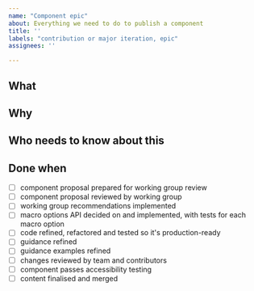 ```yaml
---
name: "Component epic"
about: Everything we need to do to publish a component
title: ''
labels: "contribution or major iteration, epic"
assignees: ''

---
```


## What
<!-- Add name of component, plus any relevant links (for example, community backlog issues and comments, pull requests for the component and its guidance) -->

## Why
<!-- Add reason for publishing component -->

## Who needs to know about this
<!-- Add team roles involved in publishing component -->

## Done when
<!-- Customise, and add component-specific checklist items to, this list of criteria all components need to meet -->
- [ ] component proposal prepared for working group review
- [ ] component proposal reviewed by working group
- [ ] working group recommendations implemented
- [ ] macro options API decided on and implemented, with tests for each macro option
- [ ] code refined, refactored and tested so it's production-ready
- [ ] guidance refined
- [ ] guidance examples refined
- [ ] changes reviewed by team and contributors
- [ ] component passes accessibility testing
- [ ] content finalised and merged
